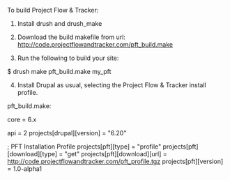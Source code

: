 To build Project Flow & Tracker:

1. Install drush and drush_make

2. Download the build makefile from url:
   http://code.projectflowandtracker.com/pft_build.make

3. Run the following to build your site:

$ drush make pft_build.make my_pft

4. Install Drupal as usual, selecting the Project Flow & Tracker install profile.

pft_build.make:

core = 6.x

api = 2
projects[drupal][version] = "6.20"

; PFT Installation Profile
projects[pft][type] = "profile"
projects[pft][download][type] = "get"
projects[pft][download][url] = http://code.projectflowandtracker.com/pft_profile.tgz
projects[pft][version] = 1.0-alpha1
